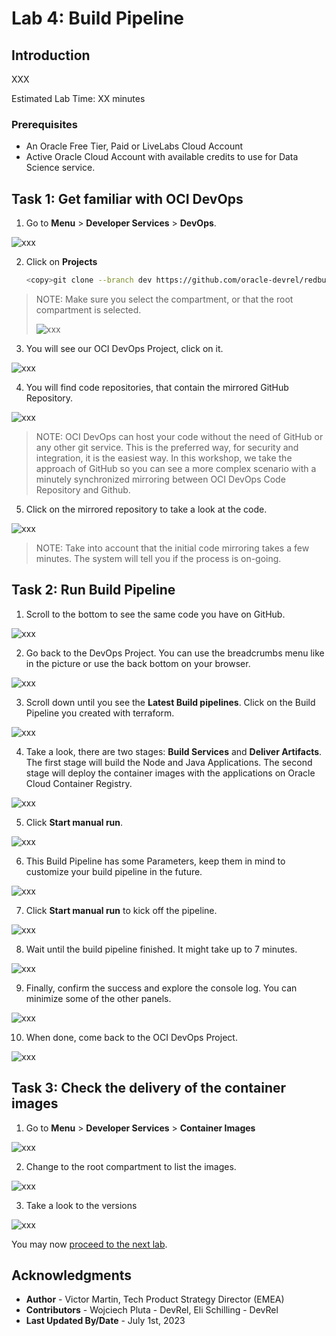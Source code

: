 # Lab 4: Build Pipeline

## Introduction

XXX

Estimated Lab Time: XX minutes

### Prerequisites

* An Oracle Free Tier, Paid or LiveLabs Cloud Account
* Active Oracle Cloud Account with available credits to use for Data Science service.

## Task 1: Get familiar with OCI DevOps

1. Go to **Menu** > **Developer Services** > **DevOps**.
  
  ![xxx](images/xxx.png)

2. Click on **Projects**

    ```bash
    <copy>git clone --branch dev https://github.com/oracle-devrel/redbull-pit-strategy.git</copy>
    ```

  > NOTE: Make sure you select the compartment, or that the root compartment is selected.
  >  
  > ![xxx](images/xxx.png)
  >  

3. You will see our OCI DevOps Project, click on it.

  ![xxx](images/xxx.png)

4. You will find code repositories, that contain the mirrored GitHub Repository.

  ![xxx](images/xxx.png)

  > NOTE: OCI DevOps can host your code without the need of GitHub or any other git service. This is the preferred way, for security and integration, it is the easiest way. In this workshop, we take the approach of GitHub so you can see a more complex scenario with a minutely synchronized mirroring between OCI DevOps Code Repository and Github.

5. Click on the mirrored repository to take a look at the code.

  ![xxx](images/xxx.png)

  > NOTE: Take into account that the initial code mirroring takes a few minutes. The system will tell you if the process is on-going.

## Task 2: Run Build Pipeline

1. Scroll to the bottom to see the same code you have on GitHub.

  ![xxx](images/xxx.png)

2. Go back to the DevOps Project. You can use the breadcrumbs menu like in the picture or use the back bottom on your browser.

  ![xxx](images/xxx.png)

3. Scroll down until you see the **Latest Build pipelines**. Click on the Build Pipeline you created with terraform.

  ![xxx](images/xxx.png)

4. Take a look, there are two stages: **Build Services** and **Deliver Artifacts**. The first stage will build the Node and Java Applications. The second stage will deploy the container images with the applications on Oracle Cloud Container Registry.

  ![xxx](images/xxx.png)

5. Click **Start manual run**.

  ![xxx](images/xxx.png)

6. This Build Pipeline has some Parameters, keep them in mind to customize your build pipeline in the future.

  ![xxx](images/xxx.png)

7. Click **Start manual run** to kick off the pipeline.

  ![xxx](images/xxx.png)

8. Wait until the build pipeline finished. It might take up to 7 minutes.

  ![xxx](images/xxx.png)

9. Finally, confirm the success and explore the console log. You can minimize some of the other panels.

  ![xxx](images/xxx.png)

10. When done, come back to the OCI DevOps Project.

  ![xxx](images/xxx.png)

## Task 3: Check the delivery of the container images

1. Go to **Menu** > **Developer Services** > **Container Images**

  ![xxx](images/xxx.png)

2. Change to the root compartment to list the images.

  ![xxx](images/xxx.png)

3. Take a look to the versions

  ![xxx](images/xxx.png)


You may now [proceed to the next lab](#next).

## Acknowledgments

* **Author** - Victor Martin, Tech Product Strategy Director (EMEA)
* **Contributors** - Wojciech Pluta - DevRel, Eli Schilling - DevRel
* **Last Updated By/Date** - July 1st, 2023